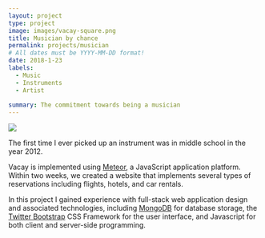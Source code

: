 ```yaml
---
layout: project
type: project
image: images/vacay-square.png
title: Musician by chance
permalink: projects/musician
# All dates must be YYYY-MM-DD format!
date: 2018-1-23
labels:
  - Music
  - Instruments
  - Artist
  
summary: The commitment towards being a musician
---
```


<img class="ui medium right floated rounded image" src="../images/vacay-home-page.png">

The first time I ever picked up an instrument was in middle school in the year 2012. 

Vacay is implemented using [Meteor](http://meteor.com), a JavaScript application platform. Within two weeks, we created a website that implements several types of reservations including flights, hotels, and car rentals.

In this project I gained experience with full-stack web application design and associated technologies, including [MongoDB](http://mongodb.com) for database storage, the [Twitter Bootstrap](http://getbootstrap.com/) CSS Framework for the user interface, and Javascript for both client and server-side programming. 
 
